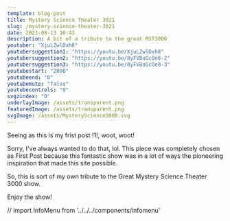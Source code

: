 ```yaml
---
template: blog-post
title: Mystery Science Theater 3021
slug: /mystery-science-theater-3021
date: 2021-08-13 10:43
description: A bit of a tribute to the great MST3000
youtuber: "XjuLZwlDxh8"
youtubersuggestion1: "https://youtu.be/XjuLZwlDxh8"
youtubersuggestion2: "https://youtu.be/8yFVBuGcOe8-2"
youtubersuggestion3: "https://youtu.be/8yFVBuGcOe8-3"
youtubestart: "2000"
youtubeend: "0"
youtubemute: "false"
youtubecontrols: "0"
svgzindex: "0"
underlayImage: /assets/transparent.png
featuredImage: /assets/transparent.png
svgImage: /assets/MysteryScience3000.svg
---
```

Seeing as this is my frist post !1!, woot, woot!

Sorry, I've always wanted to do that, lol. This piece was completely chosen as First Post because this fantastic show was in a lot of ways the pioneering inspiration that made this site possible. 

So, this is sort of my own tribute to the Great Mystery Science Theater 3000 show.

Enjoy the show!






// import InfoMenu from '../../../components/infomenu'
 

<!-- XjuLZwlDxh8 -->